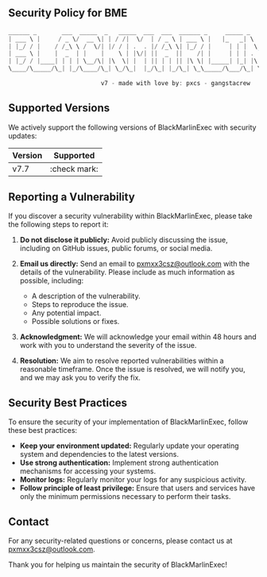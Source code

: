 ## Security Policy for BME

```powershell
______ _       ___  _____  _   _____  ___  ___  ______ _     _____ _   _  _______   __ _____ _____ 
| ___ \ |     / _ \/  __ \| | / /|  \/  | / _ \ | ___ \ |   |_   _| \ | ||  ___\ \ / /|  ___/  __ \
| |_/ / |    / /_\ \ /  \/| |/ / | .  . |/ /_\ \| |_/ / |     | | |  \| || |__  \ V / | |__ | /  \/
| ___ \ |    |  _  | |    |    \ | |\/| ||  _  ||    /| |     | | | . ` ||  __| /   \ |  __|| |    
| |_/ / |____| | | | \__/\| |\  \| |  | || | | || |\ \| |_____| |_| |\  || |___/ /^\ \| |___| \__/\
\____/\_____/\_| |_/\____/\_| \_/\_|  |_/\_| |_/\_| \_\_____/\___/\_| \_/\____/\/   \/\____/ \____/
                                    
                          v7 - made with love by: pxcs - gangstacrew                                                          
```

## Supported Versions

We actively support the following versions of BlackMarlinExec with security updates:

| Version | Supported          |
| ------- | ------------------ |
| v7.7   | :check mark: |

## Reporting a Vulnerability

If you discover a security vulnerability within BlackMarlinExec, please take the following steps to report it:

1. **Do not disclose it publicly:** Avoid publicly discussing the issue, including on GitHub issues, public forums, or social media.

2. **Email us directly:** Send an email to [pxmxx3csz@outlook.com](pxmxx3csz@outlook.com) with the details of the vulnerability. Please include as much information as possible, including:
    - A description of the vulnerability.
    - Steps to reproduce the issue.
    - Any potential impact.
    - Possible solutions or fixes.

3. **Acknowledgment:** We will acknowledge your email within 48 hours and work with you to understand the severity of the issue.

4. **Resolution:** We aim to resolve reported vulnerabilities within a reasonable timeframe. Once the issue is resolved, we will notify you, and we may ask you to verify the fix.

## Security Best Practices

To ensure the security of your implementation of BlackMarlinExec, follow these best practices:

- **Keep your environment updated:** Regularly update your operating system and dependencies to the latest versions.
- **Use strong authentication:** Implement strong authentication mechanisms for accessing your systems.
- **Monitor logs:** Regularly monitor your logs for any suspicious activity.
- **Follow principle of least privilege:** Ensure that users and services have only the minimum permissions necessary to perform their tasks.

## Contact

For any security-related questions or concerns, please contact us at [pxmxx3csz@outlook.com](pxmxx3csz@outlook.com).

Thank you for helping us maintain the security of BlackMarlinExec!


